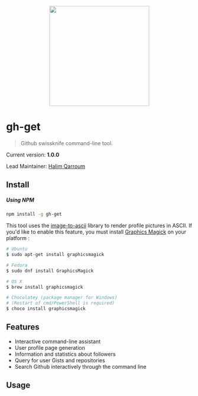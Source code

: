 <p align="center">
 <img width="270" src="https://octodex.github.com/images/inspectocat.jpg" />
</p>

# gh-get
> Github swissknife command-line tool.

Current version: **1.0.0**

Lead Maintainer: [Halim Qarroum](mailto:hqm.post@gmail.com)

## Install

##### Using NPM

```bash
npm install -g gh-get
```

This tool uses the [image-to-ascii](https://github.com/IonicaBizau/image-to-ascii) library to render profile pictures in ASCII. If you'd like to enable this feature, you must install [Graphics Magick](http://www.graphicsmagick.org/) on your platform :

```bash
# Ubuntu
$ sudo apt-get install graphicsmagick

# Fedora
$ sudo dnf install GraphicsMagick

# OS X
$ brew install graphicsmagick

# Chocolatey (package manager for Windows)
# (Restart of cmd/PowerShell is required)
$ choco install graphicsmagick
```

## Features

 * Interactive command-line assistant
 * User profile page generation
 * Information and statistics about followers
 * Query for user Gists and repositories
 * Search Github interactively through the command line

## Usage


